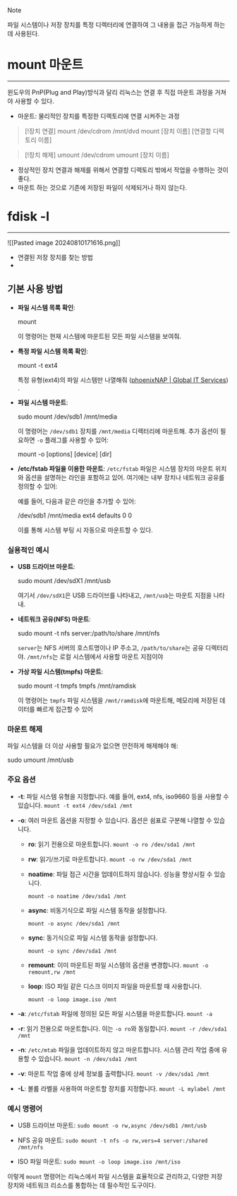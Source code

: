>[!Note]
>파일 시스템이나 저장 장치를 특정 디렉터리에 연결하여 그 내용을 접근 가능하게 하는데 사용된다.

# mount 마운트
---
윈도우의 PnP(Plug and Play)방식과 달리 리눅스는 연결 후 직접 마운트 과정을 거쳐야 사용할 수 있다.
- 마운트: 물리적인 장치를 특정한 디렉토리에 연결 시켜주는 과정

>[!장치 연결]
>mount /dev/cdrom /mnt/dvd
>mount \[장치 이름] \[연결할 디렉토리 이름]

>[!장치 해제]
>umount /dev/cdrom
>umount \[장치 이름]

- 정상적인 장치 연결과 해제를 위해서 연결할 디렉토리 밖에서 작업을 수행하는 것이 좋다.
- 마운트 하는 것으로 기존에 저장된 파일이 삭제되거나 하지 않는다.

# fdisk -l
---
![[Pasted image 20240810171616.png]]
- 연결된 저장 장치를 찾는 방법
- 

## 기본 사용 방법
- **파일 시스템 목록 확인**:
    
    mount
    
    이 명령어는 현재 시스템에 마운트된 모든 파일 시스템을 보여줘.
    
- **특정 파일 시스템 목록 확인**:
    
    mount -t ext4
    
    특정 유형(ext4)의 파일 시스템만 나열해줘​ ([phoenixNAP | Global IT Services](https://phoenixnap.com/kb/linux-mount-command))​.
    
- **파일 시스템 마운트**:
    
    sudo mount /dev/sdb1 /mnt/media
    
    이 명령어는 `/dev/sdb1` 장치를 `/mnt/media` 디렉터리에 마운트해. 추가 옵션이 필요하면 `-o` 플래그를 사용할 수 있어:
    
    mount -o [options] [device] [dir]
    
- **/etc/fstab 파일을 이용한 마운트**: `/etc/fstab` 파일은 시스템 장치의 마운트 위치와 옵션을 설명하는 라인을 포함하고 있어. 여기에는 내부 장치나 네트워크 공유를 정의할 수 있어:
    
    <file system> <mount point> <type> <options> <dump> <pass>
    
    예를 들어, 다음과 같은 라인을 추가할 수 있어:
    
    /dev/sdb1 /mnt/media ext4 defaults 0 0
    
    이를 통해 시스템 부팅 시 자동으로 마운트할 수 있다.
    

### 실용적인 예시

- **USB 드라이브 마운트**:
    
    sudo mount /dev/sdX1 /mnt/usb

    
    여기서 `/dev/sdX1`은 USB 드라이브를 나타내고, `/mnt/usb`는 마운트 지점을 나타내.
    
- **네트워크 공유(NFS) 마운트**:
    
    sudo mount -t nfs server:/path/to/share /mnt/nfs

    
    `server`는 NFS 서버의 호스트명이나 IP 주소고, `/path/to/share`는 공유 디렉터리야. `/mnt/nfs`는 로컬 시스템에서 사용할 마운트 지점이야
    
- **가상 파일 시스템(tmpfs) 마운트**:
    
    sudo mount -t tmpfs tmpfs /mnt/ramdisk

    
    이 명령어는 `tmpfs` 파일 시스템을 `/mnt/ramdisk`에 마운트해, 메모리에 저장된 데이터를 빠르게 접근할 수 있어


### 마운트 해제

파일 시스템을 더 이상 사용할 필요가 없으면 안전하게 해제해야 해:

sudo umount /mnt/usb

### 주요 옵션

- **-t**: 파일 시스템 유형을 지정합니다. 예를 들어, ext4, nfs, iso9660 등을 사용할 수 있습니다.
    `mount -t ext4 /dev/sda1 /mnt`
    
- **-o**: 여러 마운트 옵션을 지정할 수 있습니다. 옵션은 쉼표로 구분해 나열할 수 있습니다.
    
    - **ro**: 읽기 전용으로 마운트합니다.
        `mount -o ro /dev/sda1 /mnt`
        
    - **rw**: 읽기/쓰기로 마운트합니다.
        `mount -o rw /dev/sda1 /mnt`
        
    - **noatime**: 파일 접근 시간을 업데이트하지 않습니다. 성능을 향상시킬 수 있습니다.
        
        `mount -o noatime /dev/sda1 /mnt`
        
    - **async**: 비동기식으로 파일 시스템 동작을 설정합니다.
        
        `mount -o async /dev/sda1 /mnt`
        
    - **sync**: 동기식으로 파일 시스템 동작을 설정합니다.
        
        `mount -o sync /dev/sda1 /mnt`
        
    - **remount**: 이미 마운트된 파일 시스템의 옵션을 변경합니다.
        `mount -o remount,rw /mnt`
        
    - **loop**: ISO 파일 같은 디스크 이미지 파일을 마운트할 때 사용합니다.
        
        `mount -o loop image.iso /mnt`
        
- **-a**: `/etc/fstab` 파일에 정의된 모든 파일 시스템을 마운트합니다.
    `mount -a`
    
- **-r**: 읽기 전용으로 마운트합니다. 이는 `-o ro`와 동일합니다.
    `mount -r /dev/sda1 /mnt`
    
- **-n**: `/etc/mtab` 파일을 업데이트하지 않고 마운트합니다. 시스템 관리 작업 중에 유용할 수 있습니다.
    `mount -n /dev/sda1 /mnt`
    
- **-v**: 마운트 작업 중에 상세 정보를 출력합니다.
    `mount -v /dev/sda1 /mnt`
    
- **-L**: 볼륨 라벨을 사용하여 마운트할 장치를 지정합니다.
    `mount -L mylabel /mnt`
    

### 예시 명령어

- USB 드라이브 마운트:
    `sudo mount -o rw,async /dev/sdb1 /mnt/usb`
    
- NFS 공유 마운트:
    `sudo mount -t nfs -o rw,vers=4 server:/shared /mnt/nfs`
    
- ISO 파일 마운트:
    `sudo mount -o loop image.iso /mnt/iso`

이렇게 `mount` 명령어는 리눅스에서 파일 시스템을 효율적으로 관리하고, 다양한 저장 장치와 네트워크 리소스를 통합하는 데 필수적인 도구이다.